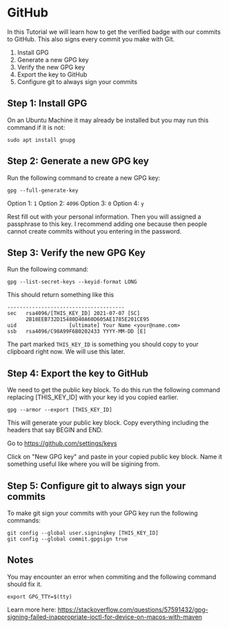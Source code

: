# GitHub

In this Tutorial we will learn how to get the verified badge with our commits to GitHub. This also signs every commit you make with Git.

1. Install GPG
2. Generate a new GPG key
3. Verify the new GPG key
4. Export the key to GitHub
5. Configure git to always sign your commits

## Step 1: Install GPG

On an Ubuntu Machine it may already be installed but you may run this command if it is not:

```
sudo apt install gnupg
```

## Step 2: Generate a new GPG key

Run the following command to create a new GPG key:

```
gpg --full-generate-key
```

Option 1: `1`
Option 2: `4096`
Option 3: `0`
Option 4: `y`

Rest fill out with your personal information. Then you will assigned a passphrase to this key. I recommend adding one because then people cannot create commits without you entering in the password.

## Step 3: Verify the new GPG Key

Run the following command:

```
gpg --list-secret-keys --keyid-format LONG
```

This should return something like this
```
--------------------------------------
sec   rsa4096/[THIS_KEY_ID] 2021-07-07 [SC]
      2B18EEB732D15480D40A60D605AE1785E201CE95
uid                 [ultimate] Your Name <your@name.com>
ssb   rsa4096/C98A99F6B0202433 YYYY-MM-DD [E]
```

The part marked `THIS_KEY_ID` is something you should copy to your clipboard right now. We will use this later.

## Step 4: Export the key to GitHub

We need to get the public key block. To do this run the following command replacing [THIS_KEY_ID] with your key id you copied earlier.

```
gpg --armor --export [THIS_KEY_ID]
```

This will generate your public key block. Copy everything including the headers that say BEGIN and END.

Go to https://github.com/settings/keys

Click on "New GPG key" and paste in your copied public key block. Name it something useful like where you will be sigining from.

## Step 5: Configure git to always sign your commits

To make git sign your commits with your GPG key run the following commands:

```
git config --global user.signingkey [THIS_KEY_ID]
git config --global commit.gpgsign true
```

## Notes

You may encounter an error when commiting and the following command should fix it.

```
export GPG_TTY=$(tty)
```

Learn more here: https://stackoverflow.com/questions/57591432/gpg-signing-failed-inappropriate-ioctl-for-device-on-macos-with-maven
